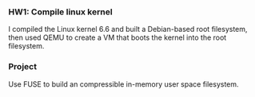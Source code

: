 ### HW1: Compile linux kernel
I compiled the Linux kernel 6.6 and built a Debian-based root filesystem, then used QEMU to create a VM that boots the kernel into the root filesystem.

### Project
Use FUSE to build an compressible in-memory user space filesystem.

